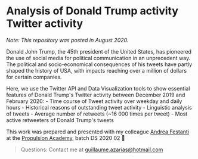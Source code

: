 # Analysis of Donald Trump activity Twitter activity

*Note: This repository was posted in August 2020.*

Donald John Trump, the 45th president of the United States, has pioneered the use of social media for political communication in an unprecedent way. The political and socio-economical consequences of his tweets have partly shaped the history of USA, with impacts reaching over a million of dollars for certain companies.

Here, we use the Twitter API and Data Visualization tools to show essential features of Donald Trump's Twitter activity between December 2019 and February 2020:
    - Time course of Tweet activity over weekday and daily hours
    - Historical reasons of outstanding tweet activity
    - Linguistic analysis of tweets
    - Average number of retweets (~16 000 times per tweet)
    - Most active retweeters of Donald Trump's tweets

This work was prepared and presented with my colleague [Andrea Festanti](https://github.com/afestant) at the [Propulsion Academy](https://propulsion.academy/), batch DS 2020 02 :metal:

> Questions: Contact me at guillaume.azarias@hotmail.com